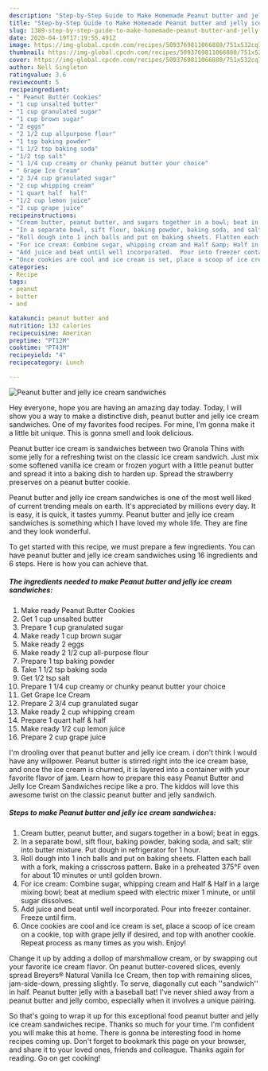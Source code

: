 ```yaml
---
description: "Step-by-Step Guide to Make Homemade Peanut butter and jelly ice cream sandwiches"
title: "Step-by-Step Guide to Make Homemade Peanut butter and jelly ice cream sandwiches"
slug: 1389-step-by-step-guide-to-make-homemade-peanut-butter-and-jelly-ice-cream-sandwiches
date: 2020-04-19T17:19:55.491Z
image: https://img-global.cpcdn.com/recipes/5093769811066880/751x532cq70/peanut-butter-and-jelly-ice-cream-sandwiches-recipe-main-photo.jpg
thumbnail: https://img-global.cpcdn.com/recipes/5093769811066880/751x532cq70/peanut-butter-and-jelly-ice-cream-sandwiches-recipe-main-photo.jpg
cover: https://img-global.cpcdn.com/recipes/5093769811066880/751x532cq70/peanut-butter-and-jelly-ice-cream-sandwiches-recipe-main-photo.jpg
author: Nell Singleton
ratingvalue: 3.6
reviewcount: 5
recipeingredient:
- " Peanut Butter Cookies"
- "1 cup unsalted butter"
- "1 cup granulated sugar"
- "1 cup brown sugar"
- "2 eggs"
- "2 1/2 cup allpurpose flour"
- "1 tsp baking powder"
- "1 1/2 tsp baking soda"
- "1/2 tsp salt"
- "1 1/4 cup creamy or chunky peanut butter your choice"
- " Grape Ice Cream"
- "2 3/4 cup granulated sugar"
- "2 cup whipping cream"
- "1 quart half  half"
- "1/2 cup lemon juice"
- "2 cup grape juice"
recipeinstructions:
- "Cream butter, peanut butter, and sugars together in a bowl; beat in eggs."
- "In a separate bowl, sift flour, baking powder, baking soda, and salt; stir into butter mixture. Put dough in refrigerator for 1 hour."
- "Roll dough into 1 inch balls and put on baking sheets. Flatten each ball with a fork, making a crisscross pattern. Bake in a preheated 375°F oven for about 10 minutes or until golden brown."
- "For ice cream: Combine sugar, whipping cream and Half &amp; Half in a large mixing bowl; beat at medium speed with electric mixer 1 minute, or until sugar dissolves."
- "Add juice and beat until well incorporated.  Pour into freezer container. Freeze until firm."
- "Once cookies are cool and ice cream is set, place a scoop of ice cream on a cookie, top with grape jelly if desired, and top with another cookie. Repeat process as many times as you wish. Enjoy!"
categories:
- Recipe
tags:
- peanut
- butter
- and

katakunci: peanut butter and 
nutrition: 132 calories
recipecuisine: American
preptime: "PT12M"
cooktime: "PT43M"
recipeyield: "4"
recipecategory: Lunch

---
```



![Peanut butter and jelly ice cream sandwiches](https://img-global.cpcdn.com/recipes/5093769811066880/751x532cq70/peanut-butter-and-jelly-ice-cream-sandwiches-recipe-main-photo.jpg)

Hey everyone, hope you are having an amazing day today. Today, I will show you a way to make a distinctive dish, peanut butter and jelly ice cream sandwiches. One of my favorites food recipes. For mine, I'm gonna make it a little bit unique. This is gonna smell and look delicious.

Peanut butter ice cream is sandwiches between two Granola Thins with some jelly for a refreshing twist on the classic ice cream sandwich. Just mix some softened vanilla ice cream or frozen yogurt with a little peanut butter and spread it into a baking dish to harden up. Spread the strawberry preserves on a peanut butter cookie.

Peanut butter and jelly ice cream sandwiches is one of the most well liked of current trending meals on earth. It's appreciated by millions every day. It is easy, it is quick, it tastes yummy. Peanut butter and jelly ice cream sandwiches is something which I have loved my whole life. They are fine and they look wonderful.


To get started with this recipe, we must prepare a few ingredients. You can have peanut butter and jelly ice cream sandwiches using 16 ingredients and 6 steps. Here is how you can achieve that.

<!--inarticleads1-->

##### The ingredients needed to make Peanut butter and jelly ice cream sandwiches:

1. Make ready  Peanut Butter Cookies
1. Get 1 cup unsalted butter
1. Prepare 1 cup granulated sugar
1. Make ready 1 cup brown sugar
1. Make ready 2 eggs
1. Make ready 2 1/2 cup all-purpose flour
1. Prepare 1 tsp baking powder
1. Take 1 1/2 tsp baking soda
1. Get 1/2 tsp salt
1. Prepare 1 1/4 cup creamy or chunky peanut butter your choice
1. Get  Grape Ice Cream
1. Prepare 2 3/4 cup granulated sugar
1. Make ready 2 cup whipping cream
1. Prepare 1 quart half &amp; half
1. Make ready 1/2 cup lemon juice
1. Prepare 2 cup grape juice


I&#39;m drooling over that peanut butter and jelly ice cream. i don&#39;t think I would have any willpower. Peanut butter is stirred right into the ice cream base, and once the ice cream is churned, it is layered into a container with your favorite flavor of jam. Learn how to prepare this easy Peanut Butter and Jelly Ice Cream Sandwiches recipe like a pro. The kiddos will love this awesome twist on the classic peanut butter and jelly sandwich. 

<!--inarticleads2-->

##### Steps to make Peanut butter and jelly ice cream sandwiches:

1. Cream butter, peanut butter, and sugars together in a bowl; beat in eggs.
1. In a separate bowl, sift flour, baking powder, baking soda, and salt; stir into butter mixture. Put dough in refrigerator for 1 hour.
1. Roll dough into 1 inch balls and put on baking sheets. Flatten each ball with a fork, making a crisscross pattern. Bake in a preheated 375°F oven for about 10 minutes or until golden brown.
1. For ice cream: Combine sugar, whipping cream and Half &amp; Half in a large mixing bowl; beat at medium speed with electric mixer 1 minute, or until sugar dissolves.
1. Add juice and beat until well incorporated.  Pour into freezer container. Freeze until firm.
1. Once cookies are cool and ice cream is set, place a scoop of ice cream on a cookie, top with grape jelly if desired, and top with another cookie. Repeat process as many times as you wish. Enjoy!


Change it up by adding a dollop of marshmallow cream, or by swapping out your favorite ice cream flavor. On peanut butter-covered slices, evenly spread Breyers® Natural Vanilla Ice Cream, then top with remaining slices, jam-side-down, pressing slightly. To serve, diagonally cut each &#39;&#39;sandwich&#39;&#39; in half. Peanut butter jelly with a baseball bat! I&#39;ve never shied away from a peanut butter and jelly combo, especially when it involves a unique pairing. 

So that's going to wrap it up for this exceptional food peanut butter and jelly ice cream sandwiches recipe. Thanks so much for your time. I'm confident you will make this at home. There is gonna be interesting food in home recipes coming up. Don't forget to bookmark this page on your browser, and share it to your loved ones, friends and colleague. Thanks again for reading. Go on get cooking!
